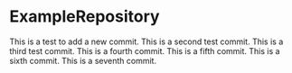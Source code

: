 # ExampleRepository
This is a test to add a new commit.
This is a second test commit.
This is a third test commit.
This is a fourth commit.
This is a fifth commit.
This is a sixth commit.
This is a seventh commit.